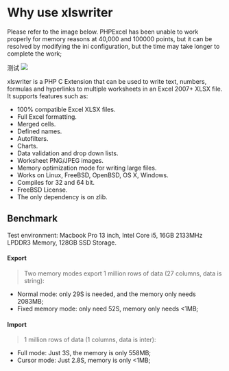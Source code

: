 # Why use  xlswriter

Please refer to the image below. PHPExcel has been unable to work properly for memory reasons at 40,000 and 100000 points, but it can be resolved by modifying the ini configuration, but the time may take longer to complete the work;

测试
![](.gitbook/assets/performance_comparison.png)



xlswriter is a PHP C Extension that can be used to write text, numbers, formulas and hyperlinks to multiple worksheets in an Excel 2007+ XLSX file. It supports features such as:

* 100% compatible Excel XLSX files.
* Full Excel formatting.
* Merged cells.
* Defined names.
* Autofilters.
* Charts.
* Data validation and drop down lists.
* Worksheet PNG/JPEG images.
* Memory optimization mode for writing large files.
* Works on Linux, FreeBSD, OpenBSD, OS X, Windows.
* Compiles for 32 and 64 bit.
* FreeBSD License.
* The only dependency is on zlib.

## Benchmark

Test environment: Macbook Pro 13 inch, Intel Core i5, 16GB 2133MHz LPDDR3 Memory, 128GB SSD Storage.

#### Export

> Two memory modes export 1 million rows of data (27 columns, data is string):

* Normal mode: only 29S is needed, and the memory only needs 2083MB;
* Fixed memory mode: only need 52S, memory only needs <1MB;


#### Import

> 1 million rows of data (1 columns, data is inter):

* Full mode: Just 3S, the memory is only 558MB;
* Cursor mode: Just 2.8S, memory is only <1MB;


